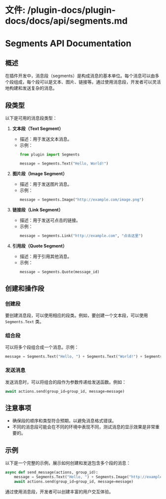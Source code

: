 # 文件: /plugin-docs/plugin-docs/docs/api/segments.md

# Segments API Documentation

## 概述

在插件开发中，消息段（segments）是构成消息的基本单位。每个消息可以由多个段组成，每个段可以是文本、图片、链接等。通过使用消息段，开发者可以灵活地构建和发送复杂的消息。

## 段类型

以下是可用的消息段类型：

1. **文本段（Text Segment）**
   - 描述：用于发送文本消息。
   - 示例：
     ```python
     from plugin import Segments

     message = Segments.Text("Hello, World!")
     ```

2. **图片段（Image Segment）**
   - 描述：用于发送图片消息。
   - 示例：
     ```python
     message = Segments.Image("http://example.com/image.png")
     ```

3. **链接段（Link Segment）**
   - 描述：用于发送可点击的链接。
   - 示例：
     ```python
     message = Segments.Link("http://example.com", "点击这里")
     ```

4. **引用段（Quote Segment）**
   - 描述：用于引用其他消息。
   - 示例：
     ```python
     message = Segments.Quote(message_id)
     ```

## 创建和操作段

### 创建段

要创建消息段，可以使用相应的段类。例如，要创建一个文本段，可以使用 `Segments.Text` 类。

### 组合段

可以将多个段组合成一个消息。示例：
```python
message = Segments.Text("Hello, ") + Segments.Text("World!") + Segments.Image("http://example.com/image.png")
```

### 发送消息

发送消息时，可以将组合的段作为参数传递给发送函数。例如：
```python
await actions.send(group_id=group_id, message=message)
```

## 注意事项

- 确保段的顺序和类型符合预期，以避免消息格式错误。
- 不同的消息段可能会在不同的环境中表现不同，测试消息的显示效果是非常重要的。

## 示例

以下是一个完整的示例，展示如何创建和发送包含多个段的消息：
```python
async def send_message(actions, group_id):
    message = Segments.Text("Hello, ") + Segments.Image("http://example.com/image.png") + Segments.Text(" How are you?")
    await actions.send(group_id=group_id, message=message)
```

通过使用消息段，开发者可以创建丰富的用户交互体验。